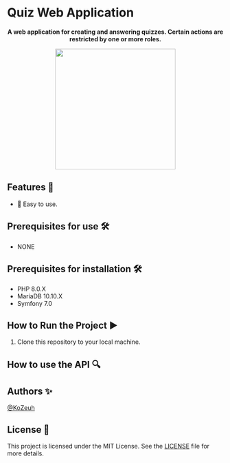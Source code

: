 # Quiz Web Application

<p align="center">
  <strong>A web application for creating and answering quizzes. Certain actions are restricted by one or more roles.</strong>
</p>

<p align="center">
  <img src="" width="280" />
</p>

## Features 🚀

- 🔄 Easy to use.

## Prerequisites for use 🛠️
- NONE

## Prerequisites for installation 🛠️

- PHP 8.0.X
- MariaDB 10.10.X
- Symfony 7.0

## How to Run the Project ▶️

1. Clone this repository to your local machine.


## How to use the API 🔍


## Authors ✨

[@KoZeuh](https://github.com/KoZeuh)

## License 📄

This project is licensed under the MIT License. See the [LICENSE](LICENSE) file for more details.
